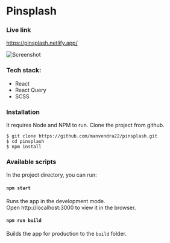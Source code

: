 # Pinsplash

### Live link
https://pinsplash.netlify.app/

![Screenshot](https://res.cloudinary.com/dracarys/image/upload/pinsplash.png)

### Tech stack:
- React
- React Query
- SCSS

### Installation
It requires Node and NPM to run.
Clone the project from github.

    $ git clone https://github.com/manvendra22/pinsplash.git
    $ cd pinsplash
    $ npm install

### Available scripts
In the project directory, you can run:

#### `npm start`
Runs the app in the development mode.<br />
Open http://localhost:3000 to view it in the browser.

#### `npm run build`
Builds the app for production to the `build` folder.
